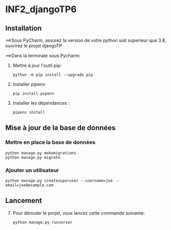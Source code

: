# INF2_djangoTP6

## Installation 

==>Sous PyCharm, assurez la version de votre python soit superieur que 3.8, ouvrirez le projet djangoTP

==>Dans la terminale sous Pycharm:
1. Mettre à jour l'outil pip:
	```
    python -m pip install --upgrade pip
    ```
2. Installer pipenv
    ```
    pip install pipenv
    ```
2. Installer les dépendances :			 
	```
    pipenv install
    ```

## Mise à jour de la base de données
### Mettre en place la base de données
```
python manage.py makemigrations
python manage.py migrate
```
### Ajouter un utilisateur
```
python manage.py createsuperuser --username=joe --email=joe@example.com
```

## Lancement		
7. Pour dérouler le projet, vous lancez cette commande suivante:
    ```
	python manage.py runserver 
    ```
    